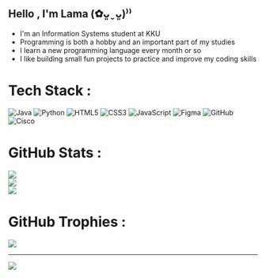 ## Hello , I'm Lama (✿ᴗ͈ˬᴗ͈)⁾⁾
- I'm an Information Systems student at KKU <br/>
- Programming is both a hobby and an important part of my studies <br/>
- I learn a new programming language every month or so <br/>
- I like building small fun projects to practice and improve my coding skills


# Tech Stack :
![Java](https://img.shields.io/badge/java-%23ED8B00.svg?style=for-the-badge&logo=openjdk&logoColor=white) ![Python](https://img.shields.io/badge/python-3670A0?style=for-the-badge&logo=python&logoColor=ffdd54) ![HTML5](https://img.shields.io/badge/html5-%23E34F26.svg?style=for-the-badge&logo=html5&logoColor=white) ![CSS3](https://img.shields.io/badge/css3-%231572B6.svg?style=for-the-badge&logo=css3&logoColor=white) ![JavaScript](https://img.shields.io/badge/javascript-%23323330.svg?style=for-the-badge&logo=javascript&logoColor=%23F7DF1E) ![Figma](https://img.shields.io/badge/figma-%23F24E1E.svg?style=for-the-badge&logo=figma&logoColor=white) ![GitHub](https://img.shields.io/badge/github-%23121011.svg?style=for-the-badge&logo=github&logoColor=white) ![Cisco](https://img.shields.io/badge/cisco-%23049fd9.svg?style=for-the-badge&logo=cisco&logoColor=black)
# GitHub Stats :
![](https://github-readme-stats.vercel.app/api?username=Lama-png&theme=default_repocard&hide_border=false&include_all_commits=false&count_private=false)<br/>
![](https://nirzak-streak-stats.vercel.app/?user=Lama-png&theme=default_repocard&hide_border=false)<br/>
![](https://github-readme-stats.vercel.app/api/top-langs/?username=Lama-png&theme=default_repocard&hide_border=false&include_all_commits=false&count_private=false&layout=compact)

# GitHub Trophies :
![](https://github-profile-trophy.vercel.app/?username=Lama-png&theme=default_repocard&no-frame=false&no-bg=true&margin-w=4)

---
[![](https://visitcount.itsvg.in/api?id=Lama-png&icon=0&color=12)](https://visitcount.itsvg.in)
